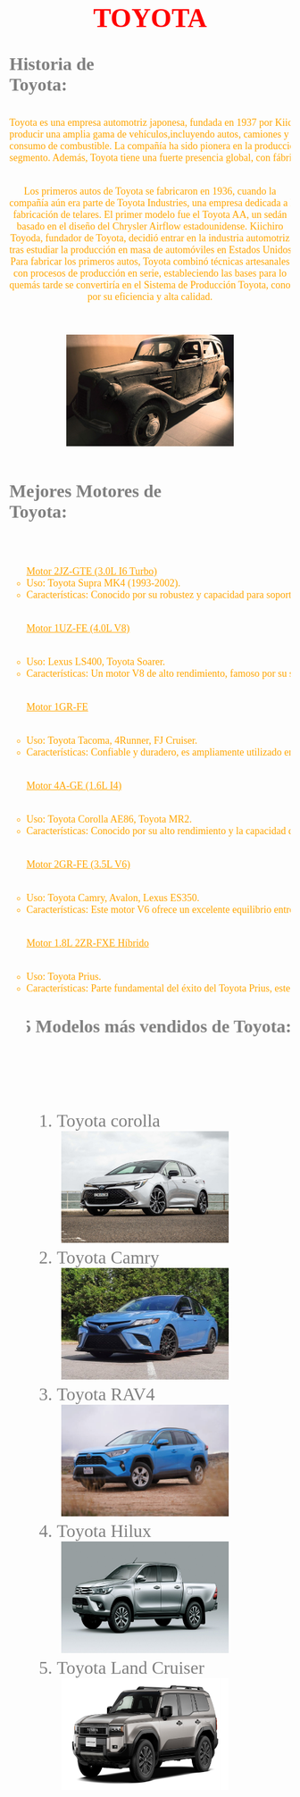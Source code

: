<html>
<head>
<title>TOYOTA</title>
<font color="grey" size=4 face="Gill Sans Ultra Bold Condensed"><script languaje="java/script" type="text/javascript">
  var nombre=prompt("Ingrese su nombre","")
  document.write("Hola"+ " "+nombre)
</script></font>
</head>
<body background="fondo.jpg">
<pre>

<font size=7 color="red" face="tahoma"><b><center>TOYOTA</center></b></font>
<font size=4 color="orange" face="Cooper Black">
<font size=6 color="grey" face="Comic Sans MS"><b>Historia de Toyota:</b></font>

<center>Toyota es una empresa automotriz japonesa, fundada en 1937 por Kiichiro Toyoda. Es una de las mayores compañías automotrices del mundo, conocida por 
producir una amplia gama de vehículos,incluyendo autos, camiones y SUVs. Toyota es reconocida por su enfoque en la calidad, durabilidad y eficiencia en el 
consumo de combustible. La compañía ha sido pionera en la producción de vehículos híbridos, siendo el Toyota Prius uno de los modelos más conocidos en este 
segmento. Además, Toyota tiene una fuerte presencia global, con fábricas y centros de investigación en varios países.

Los primeros autos de Toyota se fabricaron en 1936, cuando la compañía aún era parte de Toyota Industries, una empresa dedicada a la fabricación de telares. 
El primer modelo fue el Toyota AA, un sedán basado en el diseño del Chrysler Airflow estadounidense. Kiichiro Toyoda, fundador de Toyota, decidió entrar en 
la industria automotriz tras estudiar la producción en masa de automóviles en Estados Unidos. Para fabricar los primeros autos, Toyota combinó técnicas artesanales
con procesos de producción en serie, estableciendo las bases para lo quemás tarde se convertiría en el Sistema de Producción Toyota, conocido por su eficiencia y alta calidad.


  <img src="historia.jpg" width=300 height=200></center>


<font size=6 color="grey" face="Comic Sans MS"><b>Mejores Motores de Toyota:</b></font>
<ul type=circle>
<u>Motor 2JZ-GTE (3.0L I6 Turbo)</u>
<li>Uso: Toyota Supra MK4 (1993-2002).
<li>Características: Conocido por su robustez y capacidad para soportar alta potencia con modificaciones. Es uno de los motores más icónicos en la comunidad automotriz.

<u>Motor 1UZ-FE (4.0L V8)</u>
<li>Uso: Lexus LS400, Toyota Soarer.
<li>Características: Un motor V8 de alto rendimiento, famoso por su suavidad, durabilidad y capacidad para rendir a alto nivel durante muchos años.

<u>Motor 1GR-FE</u>
<li>Uso: Toyota Tacoma, 4Runner, FJ Cruiser.
<li>Características: Confiable y duradero, es ampliamente utilizado en vehículos todoterreno y camionetas, ofreciendo un buen equilibrio entre potencia y eficiencia.

<u>Motor 4A-GE (1.6L I4)</u>
<li>Uso: Toyota Corolla AE86, Toyota MR2.
<li>Características: Conocido por su alto rendimiento y la capacidad de girar a altas revoluciones, fue un favorito en los autos deportivos compactos.

<u>Motor 2GR-FE (3.5L V6)</u>
<li>Uso: Toyota Camry, Avalon, Lexus ES350.
<li>Características: Este motor V6 ofrece un excelente equilibrio entre potencia y eficiencia de combustible, siendo una opción popular en sedanes y SUVs.

<u>Motor 1.8L 2ZR-FXE Híbrido</u>
<li>Uso: Toyota Prius.
<li>Características: Parte fundamental del éxito del Toyota Prius, este motor híbrido es conocido por su eficiencia en el consumo de combustible y bajas emisiones.


<font size=6 color="grey" face="Comic Sans MS"><marquee behavior="alternate"><b>5 Modelos más vendidos de Toyota:</b></marquee>
<ol>
<li>Toyota corolla
 <img src="corolla.jpg" width=300 height=200>
<li>Toyota Camry
 <img src="camry.jpg" width=300 height=200> 
<li>Toyota RAV4
 <img src="rav.jpg" width=300 height=200>
<li>Toyota Hilux
 <img src="hilux.jpg" width=300 height=200>
<li>Toyota Land Cruiser
 <img src="land.jpg" width=300 height=200>
